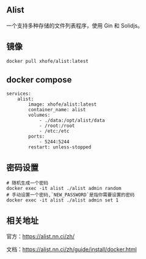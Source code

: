 ## Alist

一个支持多种存储的文件列表程序，使用 Gin 和 Solidjs。

## 镜像

```
docker pull xhofe/alist:latest
```

## docker compose

```
services:
    alist:
        image: xhofe/alist:latest
        container_name: alist
        volumes:
            - ./data:/opt/alist/data
            - /root:/root
            - /etc:/etc
        ports:
            - 5244:5244
        restart: unless-stopped
```

## 密码设置

```
# 随机生成一个密码
docker exec -it alist ./alist admin random
# 手动设置一个密码,`NEW_PASSWORD`是指你需要设置的密码
docker exec -it alist ./alist admin set 1
```

## 相关地址

官方：https://alist.nn.ci/zh/

文档：https://alist.nn.ci/zh/guide/install/docker.html